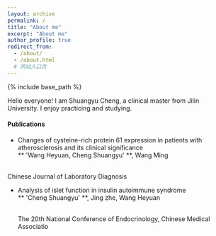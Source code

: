 ```yaml
---
layout: archive
permalink: /
title: "About me"
excerpt: "About me"
author_profile: true
redirect_from: 
  - /about/
  - /about.html
  # 网站入口页
---
```


{% include base_path %}

Hello everyone!
I am Shuangyu Cheng, a clinical master from Jilin University. I enjoy practicing and studying.

#### Publications
*  Changes of cysteine-rich protein 61 expression in patients with atherosclerosis and its clinical significance
  <br>** 'Wang Heyuan, Cheng Shuangyu' **,  Wang Ming  
  
  <br>Chinese Journal of Laboratory Diagnosis
* Analysis of islet function in insulin autoimmune syndrome
  <br>** 'Cheng Shuangyu' **, Jing zhe, Wang Heyuan  
  
  <br> The 20th National Conference of Endocrinology, Chinese Medical Associatio
